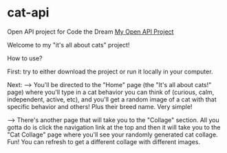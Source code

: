 # cat-api
Open API project for Code the Dream 
[My Open API Project](https://github.com/luz-saldana/cat-api)

Welcome to my "it's all about cats" project! 

How to use? 

First: try to either download the project or run it locally in your computer. 

Next:
--> You'll be directed to the "Home" page (the "It's all about cats!" page) where you'll type in a cat behavior you can think of (curious, calm, independent, active, etc), and you'll get a random image of a cat with that specific behavior and others! Plus their breed name. Very simple!

--> There's another page that will take you to the "Collage" section. All you gotta do is click the navigation link at the top and then it will take you to the "Cat Collage" page where you'll see your randomly generated cat collage. Fun! You can refresh to get a different collage with different images. 
